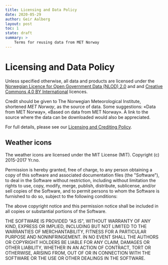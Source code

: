 ```yaml
---
title: Licensing and Data Policy
date: 2020-05-29
author: Geir Aalberg
layout: post
toc: 1
state: draft
summary: >
    Terms for reusing data from MET Norway
---
```


# Licensing and Data Policy

Unless specified otherwise, all data and products are licensed under the
[Norwegian Licence for Open Government Data (NLOD)
2.0](https://data.norge.no/nlod/en/2.0/) and and [Creative Commons 4.0 BY
International](http://creativecommons.org/licenses/by/4.0) licences.

Credit should be given to The Norwegian Meteorological Institute, shortened *MET
Norway*, as the source of data. Some suggestions: «Data from MET Norway», «Based
on data from MET Norway». A link to the source where the data can be downloaded
would also be appreciated.

For full details, please see our [Licensing and Crediting
Policy](https://www.met.no/en/free-meteorological-data/Licensing-and-crediting).

## Weather icons

The weather icons are licensed under the MIT License (MIT). Copyright (c) 2015-2017 Yr.no.

Permission is hereby granted, free of charge, to any person obtaining a copy of
this software and associated documentation files (the "Software"), to deal in
the Software without restriction, including without limitation the rights to
use, copy, modify, merge, publish, distribute, sublicense, and/or sell copies of
the Software, and to permit persons to whom the Software is furnished to do so,
subject to the following conditions:

The above copyright notice and this permission notice shall be included in all
copies or substantial portions of the Software.

THE SOFTWARE IS PROVIDED "AS IS", WITHOUT WARRANTY OF ANY KIND, EXPRESS OR
IMPLIED, INCLUDING BUT NOT LIMITED TO THE WARRANTIES OF MERCHANTABILITY, FITNESS
FOR A PARTICULAR PURPOSE AND NONINFRINGEMENT. IN NO EVENT SHALL THE AUTHORS OR
COPYRIGHT HOLDERS BE LIABLE FOR ANY CLAIM, DAMAGES OR OTHER LIABILITY, WHETHER
IN AN ACTION OF CONTRACT, TORT OR OTHERWISE, ARISING FROM, OUT OF OR IN
CONNECTION WITH THE SOFTWARE OR THE USE OR OTHER DEALINGS IN THE SOFTWARE.
